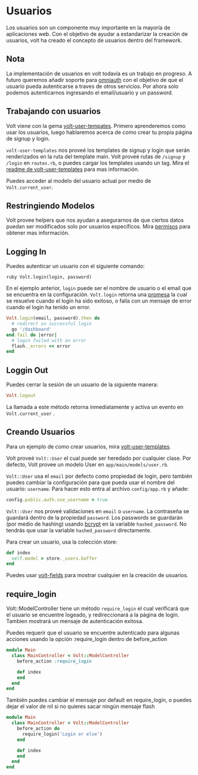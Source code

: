 # Usuarios

Los usuarios son un componente muy importante en la mayoría de aplicaciones web. Con el objetivo de ayudar a estandarizar la creación de usuarios, volt ha creado el concepto de usuarios dentro del framework.

## Nota

La implementación de usuarios en volt todavía es un trabajo en progreso.  A futuro queremos añadir soporte para [omniauth](https://github.com/intridea/omniauth) con el objetivo de que el usuario pueda autenticarse a traves de otros servicios. Por ahora solo podemos autenticarnos ingresando el email/usuario y un password.

## Trabajando con usuarios

Volt viene con la gema [volt-user-tempates](https://github.com/voltrb/volt-user-templates).  Primero aprenderemos como usar los usuarios, luego hablaremos acerca de como crear tu propia página de signup y login.

```volt-user-templates``` nos proveé los templates de signup y login que serán renderizados en la ruta del template main. Volt proveé rutas de ```/signup``` y ```/login``` en ```routes.rb```, o puedes cargar los templates usando un tag. Mira el [readme de volt-user-templates](https://github.com/voltrb/volt-user-templates) para mas información.

Puedes acceder al modelo del usuario actual por medio de ```Volt.current_user```.

## Restringiendo Modelos

Volt provee helpers que nos ayudan a asegurarnos de que ciertos datos puedan ser modificados solo por usuarios específicos. Mira [permisos](#permissions) para obtener mas información.

## Logging In

Puedes autenticar un usuario con el siguiente comando:

```ruby Volt.login(login, password) ```

En el ejemplo anterior, ```login``` puede ser el nombre de usuario o el email que se encuentra en la configuración. ```Volt.login``` retorna una [promesa](http://opalrb.org/blog/2014/05/07/promises-in-opal/) la cual se resuelve cuando el login ha sido exitoso, o falla con un mensaje de error cuando el login ha tenido un error.

```ruby
Volt.login(email, password).then do
  # redirect on successful login
  go '/dashboard'
end.fail do |error|
  # login failed with an error
  flash._errors << error
end
```

## Loggin Out

Puedes cerrar la sesión de un usuario de la siguiente manera:

```ruby
Volt.logout
```

La llamada a este método retorna inmediatamente y activa un evento
en ```Volt.current_user``` .

## Creando Usuarios

Para un ejemplo de como crear usuarios, mira [volt-user-templates](https://github.com/voltrb/volt-user-templates).

Volt proveé ```Volt::User``` el cual puede ser heredado por cualquier clase. Por defecto, Volt provee un modelo User en ```app/main/models/user.rb```.

```Volt::User``` usa el ```email``` por defecto como propiedad de login, pero también puedes cambiar la configuración para que pueda usar el nombre del usuario: ```username```. Para hacer esto entra al archivo ```config/app.rb``` y añade:

```ruby
config.public.auth.use_username = true
```

```Volt::User``` nos proveé validaciones en ```email``` o ```username```.  La contraseña se guardará dentro de la propiedad ```password```. Los passwords se guardarán (por medio de hashing) usando [bcrypt](https://github.com/codahale/bcrypt-ruby) en la variable ```hashed_password```. No tendrás que usar la variable ```hashed_password``` directamente.

Para crear un usuario, usa la colección store:

```ruby
def index
  self.model = store._users.buffer
end
```

Puedes usar [volt-fields](https://github.com/voltrb/volt-fields) para mostrar cualquier en la creación de usuarios.

## require_login

Volt::ModelController tiene un método ```require_login``` el cual verificará que el usuario se encuentre logeado, y redireccionará a la página de login.  Tambien mostrará un mensaje de autenticación exitosa.

Puedes requerir que el usuario se encuentre autenticado para algunas acciones usando la opción :require_login dentro de before_action

```ruby
module Main
  class MainController < Volt::ModelController
    before_action :require_login

    def index
    end
  end
end
```

También puedes cambiar el mensaje por default en require_login, o puedes dejar el valor de nil si no quieres sacar ningún mensaje flash

```ruby
module Main
  class MainController < Volt::ModelController
    before_action do
      require_login('Login or else')
    end

    def index
    end
  end
end
```

